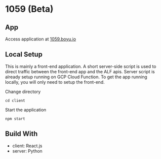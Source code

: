 # 1059 (Beta)

## App
Access application at [1059.boyu.io](http://1059.boyu.io)

## Local Setup
This is mainly a front-end application. A short server-side script is used to direct traffic between the front-end app and the ALF apis.
Server script is already setup running on GCP Cloud Function. To get the app running locally, you will only need to setup the front-end.

Change directory
```
cd client
```

Start the application
```
npm start
```

## Build With
- client: React.js
- server: Python
